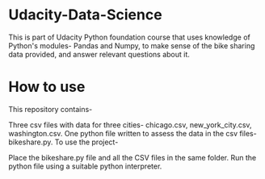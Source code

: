 # Udacity-Data-Science
This is part of Udacity Python foundation course that uses knowledge of Python's modules- Pandas and Numpy, to make sense of the bike sharing data provided, and answer relevant questions about it.


# How to use
This repository contains-

Three csv files with data for three cities- chicago.csv, new_york_city.csv, washington.csv.
One python file written to assess the data in the csv files- bikeshare.py.
To use the project-

Place the bikeshare.py file and all the CSV files in the same folder.
Run the python file using a suitable python interpreter.


